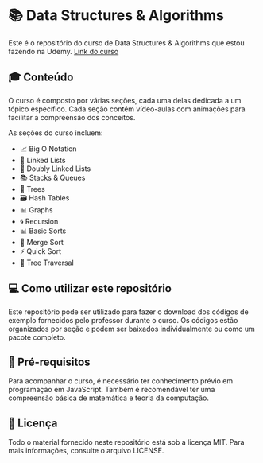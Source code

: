 # 📚 Data Structures & Algorithms

Este é o repositório do curso de Data Structures & Algorithms que estou fazendo na Udemy.
[Link do curso](https://www.udemy.com/course/data-structures-algorithms-javascript/)

## 🎓 Conteúdo

O curso é composto por várias seções, cada uma delas dedicada a um tópico específico. Cada seção contém vídeo-aulas com animações para facilitar a compreensão dos conceitos.

As seções do curso incluem:

-   📈 Big O Notation
-   🔗 Linked Lists
-   🔄 Doubly Linked Lists
-   📚 Stacks & Queues
-   🌳 Trees
-   🗃️ Hash Tables
-   📊 Graphs
-   🌀 Recursion
-   📊 Basic Sorts
-   🔀 Merge Sort
-   ⚡ Quick Sort
-   🌲 Tree Traversal

## 💻 Como utilizar este repositório

Este repositório pode ser utilizado para fazer o download dos códigos de exemplo fornecidos pelo professor durante o curso. Os códigos estão organizados por seção e podem ser baixados individualmente ou como um pacote completo.

## 📝 Pré-requisitos

Para acompanhar o curso, é necessário ter conhecimento prévio em programação em JavaScript. Também é recomendável ter uma compreensão básica de matemática e teoria da computação.

## 📄 Licença

Todo o material fornecido neste repositório está sob a licença MIT. Para mais informações, consulte o arquivo LICENSE.
